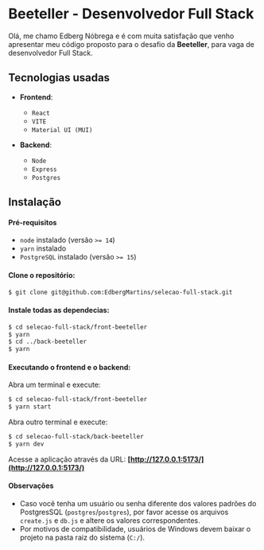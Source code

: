 # Beeteller - Desenvolvedor Full Stack

Olá, me chamo Edberg Nóbrega e é com muita satisfação que venho apresentar meu código proposto para o desafio da **Beeteller**, para vaga de desenvolvedor Full Stack.

## Tecnologias usadas

- **Frontend**:
    - `React`
    - `VITE`
    - `Material UI (MUI)`
    
- **Backend**:
    - `Node`
    - `Express`
    - `Postgres`

## Instalação

#### Pré-requisitos

- `node` instalado (versão `>= 14`)
- `yarn` instalado
- `PostgreSQL` instalado (versão `>= 15`)

#### Clone o repositório:

```bash
$ git clone git@github.com:EdbergMartins/selecao-full-stack.git
```

#### Instale todas as dependecias:

```bash
$ cd selecao-full-stack/front-beeteller
$ yarn
$ cd ../back-beeteller
$ yarn
```

#### Executando o frontend e o backend:

Abra um terminal e execute:

```bash
$ cd selecao-full-stack/front-beeteller
$ yarn start
```

Abra outro terminal e execute:

```bash
$ cd selecao-full-stack/back-beeteller
$ yarn dev
```

Acesse a aplicação através da URL: **[http://127.0.0.1:5173/](http://127.0.0.1:5173/)**

#### Observações

- Caso você tenha um usuário ou senha diferente dos valores padrões do PostgresSQL (`postgres`/`postgres`), por favor acesse os arquivos `create.js` e `db.js` e altere os valores correspondentes.
- Por motivos de compatibilidade, usuários de Windows devem baixar o projeto na pasta raiz do sistema (`C:/`).

